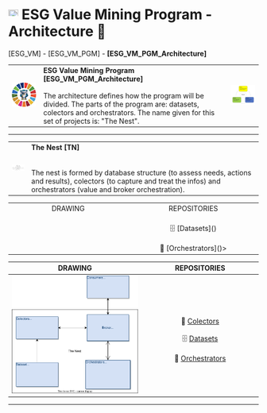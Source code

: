 # <a href="https://avalcorp.github.io/ESG_VM/Program.html"><img src="https://github.githubassets.com/images/icons/emoji/unicode/1f519.png" width="20" height="20"></a> ESG Value Mining Program - Architecture 🚧
[ESG_VM] - [ESG_VM_PGM] - <b>[ESG_VM_PGM_Architecture]</b>
<table>
  <tr>
    <td><img src="OWL.jpg" alt="ESG" width="300"/></td>
    <td>
      <b>ESG Value Mining Program [ESG_VM_PGM_Architecture]</b><br><br>
      The architecture defines how the program will be divided. The parts of the program are: datasets, colectors and orchestrators. The name given for this set of projects is: "The Nest".<br>
    </td>
    <td><img src="VirtuousCycle.png" alt="Virtuous Cycle" width="300"/></td>
  </tr>
</table>

---
<table>
  <tr>
    <td><img src="Ninho.jpg" alt="ESG" width="300"/></td>
    <td>
      <b>The Nest [TN]</b>
&nbsp;&nbsp;&nbsp;&nbsp;&nbsp;&nbsp;&nbsp;&nbsp;&nbsp;&nbsp;&nbsp;&nbsp;&nbsp;&nbsp;&nbsp;&nbsp;&nbsp;&nbsp;&nbsp;&nbsp;&nbsp;&nbsp;&nbsp;&nbsp;&nbsp;&nbsp;&nbsp;&nbsp;&nbsp;&nbsp;&nbsp;&nbsp;&nbsp;&nbsp;&nbsp;&nbsp;&nbsp;&nbsp;&nbsp;&nbsp;&nbsp;&nbsp;&nbsp;&nbsp;&nbsp;&nbsp;&nbsp;&nbsp;&nbsp;&nbsp;&nbsp;&nbsp;&nbsp;&nbsp;&nbsp;&nbsp;&nbsp;&nbsp;&nbsp;&nbsp;&nbsp;&nbsp;&nbsp;&nbsp;&nbsp;&nbsp;&nbsp;&nbsp;&nbsp;&nbsp;&nbsp;&nbsp;&nbsp;&nbsp;&nbsp;&nbsp;&nbsp;&nbsp;&nbsp;&nbsp;&nbsp;&nbsp;&nbsp;&nbsp;&nbsp;&nbsp;&nbsp;&nbsp;&nbsp;&nbsp;&nbsp;&nbsp;&nbsp;&nbsp;&nbsp;&nbsp;&nbsp;&nbsp;&nbsp;&nbsp;&nbsp;&nbsp;&nbsp;<br><br>
      The nest is formed by database structure (to assess needs, actions and results), colectors (to capture and treat the infos) and orchestrators (value and broker orchestration).
    </td>
  </tr>
</table>

<div align="center">
    <table>
        <tr>
          <td width="500px" align="center"><a>DRAWING</a></td>
          <td width="500px" align="center"><a>REPOSITORIES</a></td>
        <tr>
        <tr>
          <td width="500px" align="center"><a img src="Architecture.svg" alt="Architecture"></a></td>
          <td width="500px" align="center"><a 🎣  [Colectors]()<br><br>🗄️  [Datasets]()<br><br>👮  [Orchestrators]()></a></td>
        </tr>
    </table>
  </div>


|DRAWING|REPOSITORIES|
|:---:|:---:|
|<img src="Architecture.svg" alt="Architecture" width="700"/>|&nbsp;&nbsp;&nbsp;&nbsp;&nbsp;&nbsp;&nbsp;&nbsp;&nbsp;&nbsp;&nbsp;&nbsp;&nbsp;&nbsp;&nbsp;&nbsp;&nbsp;&nbsp;&nbsp;&nbsp;&nbsp;&nbsp;&nbsp;&nbsp;&nbsp;&nbsp;&nbsp;&nbsp;&nbsp;&nbsp;&nbsp;&nbsp;&nbsp;&nbsp;&nbsp;&nbsp;&nbsp;&nbsp;&nbsp;&nbsp;&nbsp;&nbsp;&nbsp;&nbsp;&nbsp;&nbsp;&nbsp;&nbsp;&nbsp;&nbsp;&nbsp;&nbsp;&nbsp;&nbsp;&nbsp;&nbsp;&nbsp;&nbsp;&nbsp;<br>🎣  [Colectors]()<br><br>🗄️  [Datasets]()<br><br>👮  [Orchestrators]()|

---

